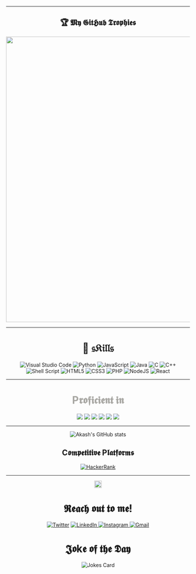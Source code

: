 <!-- <hr> -->
<!-- <p align="center">
&nbsp;<img src ="https://github.com/akashrajput25/akashrajput25/blob/master/proedited.gif" height="45px" width="100px" align="center"></img>
</p> -->
<br>
<!-- <p align="center">
&nbsp;<img src ="https://github.com/akashrajput25/akashrajput25/blob/master/oie_rounded_corners.gif" width="150px"></img>
</p> -->
<hr>
<h2 align="center">🏆 𝕸𝖞 𝕲𝖎𝖙𝕳𝖚𝖇 𝕿𝖗𝖔𝖕𝖍𝖎𝖊𝖘</h2>
<p align="center">
<img src="https://github-profile-trophy.vercel.app/?username=akashrajput25&theme=juicyfresh&&title=Stars,Followers,Commit,PR,Repo,Issues&no-frame=true" width="780px"  />
</div>
<hr>
<h1 align="center">🌠 𝔰𝔎𝔦𝔩𝔩𝔰</h2> 
<p align="center">
 
<img alt="Visual Studio Code" src="https://img.shields.io/badge/VisualStudioCode-0078d7.svg?style=for-the-badge&logo=visual-studio-code&logoColor=white"/>
<img alt="Python" src="https://img.shields.io/badge/python-%2314354C.svg?style=for-the-badge&logo=python&logoColor=white"/>
<img alt="JavaScript" src="https://img.shields.io/badge/javascript-%23323330.svg?style=for-the-badge&logo=javascript&logoColor=%23F7DF1E"/>
<img alt="Java" src="https://img.shields.io/badge/java-%23ED8B00.svg?style=for-the-badge&logo=java&logoColor=white"/>
<img alt="C" src="https://img.shields.io/badge/c-%2300599C.svg?style=for-the-badge&logo=c&logoColor=white"/>
<img alt="C++" src="https://img.shields.io/badge/c++-%2300599C.svg?style=for-the-badge&logo=c%2B%2B&logoColor=white"/>
<img alt="Shell Script" src="https://img.shields.io/badge/shell_script-%23121011.svg?style=for-the-badge&logo=gnu-bash&logoColor=white"/>
<img alt="HTML5" src="https://img.shields.io/badge/html5-%23E34F26.svg?style=for-the-badge&logo=html5&logoColor=white"/>
<img alt="CSS3" src="https://img.shields.io/badge/css3-%231572B6.svg?style=for-the-badge&logo=css3&logoColor=white"/>
<img alt="PHP" src="https://img.shields.io/badge/php-%23777BB4.svg?style=for-the-badge&logo=php&logoColor=white"/>
<img alt="NodeJS" src="https://img.shields.io/badge/node.js-%2343853D.svg?style=for-the-badge&logo=node-dot-js&logoColor=white"/>
<img alt="React" src="https://img.shields.io/badge/react-%2320232a.svg?style=for-the-badge&logo=react&logoColor=%2361DAFB"/>

</p>
<hr>
<h1 align="center" style="color:#a8a7a3;">P𝖗𝖔𝖋𝖎𝖈𝖎𝖊𝖓𝖙 𝖎𝖓</h2> 
<!-- TODO: Make technologies links takes you to repositories -->
<p align="center">
<img src="https://img.shields.io/badge/-Python-61DBFB?style=for-the-badge&labelColor=black&logo=python&logoColor=61DBFB">
<img src="https://img.shields.io/badge/-Java-F0DB4F?style=for-the-badge&labelColor=black&logo=java&logoColor=F0DB4F">
<img src="https://img.shields.io/badge/-C-007acc?style=for-the-badge&labelColor=black&logo=c&logoColor=007acc">
<img src="https://img.shields.io/badge/-HTML5-c0c0c0?style=for-the-badge&labelColor=black&logo=HTML5&logoColor=c0c0c0">
<img src="https://img.shields.io/badge/-CSS3-0fffff?style=for-the-badge&labelColor=black&logo=css3&logoColor=0fffff">
<img src="https://img.shields.io/badge/SHELL-informational?style=for-the-badge&logo=SHELL&logoColor=0be6c5&color=f22424">
</p>
<hr>

<div align="center">
 
![Akash's GitHub stats](https://github-readme-stats.vercel.app/api?username=akashrajput25&theme=vue-dark&show_icons=true)

</div>

<h2 align="center">C𝖔𝖒𝖕𝖊𝖙𝖎𝖙𝖎𝖛𝖊 P𝖑𝖆𝖙𝖋𝖔𝖗𝖒𝖘</h2>
<p align="center">
   <a href ="https://www.hackerrank.com/akash250799"><img align="center" alt="HackerRank" src="https://img.shields.io/badge/-Hackerrank-2EC866?style=for-the-badge&logo=HackerRank&logoColor=white"/></a>
</p>
<hr>
<p align="center">
<img height="20px" src="https://gpvc.arturio.dev/akashrajput25">
</p>


<!-- <p align="center">
  <img src="https://github-readme-stats.vercel.app/api?username=akashrajput25&show_icons=true&card_width=240&bg_color=90,cccccc,ffffff">
 <br>
  <img src="https://github-readme-stats.vercel.app/api/top-langs/?username=akashrajput25&layout=compact&card_width=300&card_height=150&bg_color=90,cccccc,ffffff">
</p> -->

<h1 align="center"> 𝕽𝖊𝖆𝖈𝖍 𝖔𝖚𝖙 𝖙𝖔 𝖒𝖊! </h2>
<p align="center">
<a href ="https://twitter.com/Akashku45066941"><img alt="Twitter" src="https://img.shields.io/badge/Akashku45066941-%231DA1F2.svg?style=for-the-badge&logo=Twitter&logoColor=white"/></a>

<a href="https://www.linkedin.com/in/akashkumarsingh001/">
<img alt="LinkedIn" src="https://img.shields.io/badge/linkedin-%230077B5.svg?style=for-the-badge&logo=linkedin&logoColor=white"/>
<a href="https://instagram.com/a.kash.raj.put">
<img alt="Instagram" src="https://img.shields.io/badge/a.kash.raj.put-%23E4405F.svg?style=for-the-badge&logo=Instagram&logoColor=white"/> 
</a>
<a href="mailto:akash250799@gmail.com">
<img alt="Gmail" src="https://img.shields.io/badge/Gmail-D14836?style=for-the-badge&logo=gmail&logoColor=white" />
</a>
</p>
<h1 align="center">𝕵𝖔k𝖊  𝖔𝖋 𝖙𝖍𝖊 𝕯𝖆𝖞</h2>
<p align="center">
<img src="https://readme-jokes.vercel.app/api/?username=akashrajput25&theme=vue-dark" alt="Jokes Card" />
</p>

